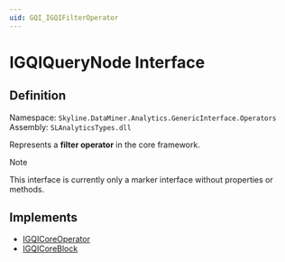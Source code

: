 ```yaml
---
uid: GQI_IGQIFilterOperator
---
```


# IGQIQueryNode Interface

## Definition

Namespace: `Skyline.DataMiner.Analytics.GenericInterface.Operators`  
Assembly: `SLAnalyticsTypes.dll`

Represents a **filter operator** in the core framework.

> [!NOTE]
> This interface is currently only a marker interface without properties or methods.

## Implements

- [IGQICoreOperator](xref:GQI_IGQICoreOperator)
- [IGQICoreBlock](xref:GQI_IGQICoreBlock)
